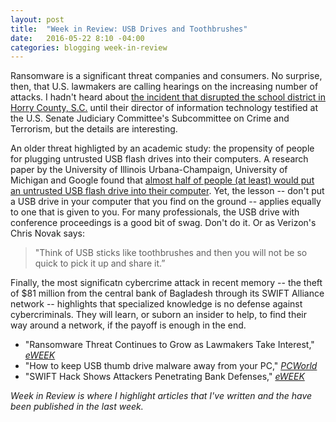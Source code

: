 ```yaml
---
layout: post
title:  "Week in Review: USB Drives and Toothbrushes"
date:   2016-05-22 8:10 -04:00
categories: blogging week-in-review
---
```


Ransomware is a significant threat companies and consumers. No surprise, then, that U.S. lawmakers are calling hearings on the increasing number of attacks. I hadn't heard about [the incident that disrupted the school district in Horry County, S.C.](http://www.eweek.com/security/ransomware-threat-continues-to-grow-as-lawmakers-take-interest.html) until their director of information technology testified at the U.S. Senate Judiciary Committee's Subcommittee on Crime and Terrorism, but the details are interesting.

An older threat highligted by an academic study: the propensity of people for plugging untrusted USB flash drives into their computers. A research paper by the University of Illinois Urbana-Champaign, University of Michigan and Google found that [almost half of people (at least) would put an untrusted USB flash drive into their computer](http://www.pcworld.com/article/3070048/security/how-to-keep-usb-thumb-drive-malware-away-from-your-pc.html). Yet, the lesson -- don't put a USB drive in your computer that you find on the ground -- applies equally to one that is given to you. For many professionals, the USB drive with conference proceedings is a good bit of swag. Don't do it. Or as Verizon's Chris Novak says:

> "Think of USB sticks like toothbrushes and then you will not be so quick to pick it up and share it.”

Finally, the most significatn cybercrime attack in recent memory -- the theft of $81 million from the central bank of Bagladesh through its SWIFT Alliance network -- highlights that specialized knowledge is no defense against cybercriminals. They will learn, or suborn an insider to help, to find their way around a network, if the payoff is enough in the end.

- "Ransomware Threat Continues to Grow as Lawmakers Take Interest," [*eWEEK*](http://www.eweek.com/security/ransomware-threat-continues-to-grow-as-lawmakers-take-interest.html)
- "How to keep USB thumb drive malware away from your PC," [*PCWorld*](http://www.pcworld.com/article/3070048/security/how-to-keep-usb-thumb-drive-malware-away-from-your-pc.html)
- "SWIFT Hack Shows Attackers Penetrating Bank Defenses," [*eWEEK*](http://www.eweek.com/security/swift-hack-shows-attackers-penetrating-bank-defenses.html)

*Week in Review is where I highlight articles that I've written and the have been published in the last week.*
